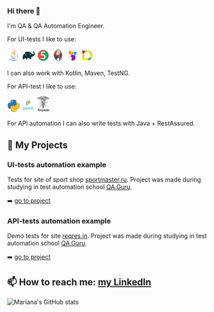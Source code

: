 ### Hi there 👋

I'm QA & QA Automation Engineer. 

For UI-tests I like to use:

<p align="left">
<img width="6%" src="Java.svg">
<img width="6%" src="Gradle.svg">
<img width="6%" src="JUnit5.svg">
<img width="6%" src="Jenkins.svg">
<img width="6%" src="Selenide.svg">
<img width="6%" src="Allure_Report.svg">
</p>

I can also work with Kotlin, Maven, TestNG.

For API-test I like to use:

<p align="left">
<img width="6%" src="Python.png">
<img width="6%" src="Pytest.png">
<img width="6%" src="Requests.png">
</p>

For API automation I can also write tests with Java + RestAssured.

## :seedling: My Projects

### UI-tests automation example

Tests for site  of sport shop <a href="https://www.sportmaster.ru/">sportmaster.ru</a>.
Project was made during studying in test automation school <a href="https://qa.guru">QA.Guru</a>.

:arrow_right: [go to project](https://github.com/mifologic/qa-guru-ui-tests)

### API-tests automation example

Demo tests for site <a href="https://reqres.in">reqres.in</a>.
Project was made during studying in test automation school <a href="https://qa.guru">QA.Guru</a>.

:arrow_right: [go to project](https://github.com/mifologic/qa-guru-api-tests)


## 📫 How to reach me: [my LinkedIn](https://www.linkedin.com/in/mariana-plotnikova-32b55847/)

<!--
**mifologic/mifologic** is a ✨ _special_ ✨ repository because its `README.md` (this file) appears on your GitHub profile.

Here are some ideas to get you started:

- 🔭 I’m currently working on ...
- 🌱 I’m currently learning ...
- 👯 I’m looking to collaborate on ...
- 🤔 I’m looking for help with ...
- 💬 Ask me about ...
- 📫 How to reach me: ...
- 😄 Pronouns: ...
- ⚡ Fun fact: ...
-->

![Mariana's GitHub stats](https://github-readme-stats.vercel.app/api?username=mifologic&show_icons=true&theme=merko)

